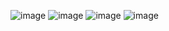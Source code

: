 ![image](https://github.com/user-attachments/assets/89027677-e2cd-4bc3-9124-a699d6b95c5b)
![image](https://github.com/user-attachments/assets/467508bf-de29-4482-90cb-1807478aaa46)
![image](https://github.com/user-attachments/assets/1b2718e5-bc91-456d-8868-702243f43a90)
![image](https://github.com/user-attachments/assets/649bdb8a-17b5-423e-83ac-b914a57af77b)

